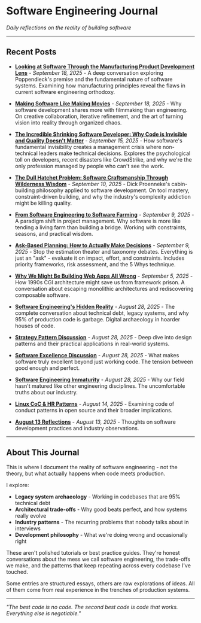 # Software Engineering Journal

*Daily reflections on the reality of building software*

---

## Recent Posts

- [**Looking at Software Through the Manufacturing Product Development Lens**](software-through-manufacturing-lens.md) - *September 18, 2025* - A deep conversation exploring Poppendieck's premise and the fundamental nature of software systems. Examining how manufacturing principles reveal the flaws in current software engineering orthodoxy.

- [**Making Software Like Making Movies**](2025-09-18-making-software-like-making-movies.md) - *September 18, 2025* - Why software development shares more with filmmaking than engineering. On creative collaboration, iterative refinement, and the art of turning vision into reality through organized chaos.

- [**The Incredible Shrinking Software Developer: Why Code is Invisible and Quality Doesn't Matter**](2025-09-15-software-is-invisible.md) - *September 15, 2025* - How software's fundamental invisibility creates a management crisis where non-technical leaders make technical decisions. Explores the psychological toll on developers, recent disasters like CrowdStrike, and why we're the only profession managed by people who can't see the work.

- [**The Dull Hatchet Problem: Software Craftsmanship Through Wilderness Wisdom**](2025-09-10-dull-hatchet.md) - *September 10, 2025* - Dick Proenneke's cabin-building philosophy applied to software development. On tool mastery, constraint-driven building, and why the industry's complexity addiction might be killing quality.

- [**From Software Engineering to Software Farming**](2025-09-09-farming-software-management.md) - *September 9, 2025* - A paradigm shift in project management. Why software is more like tending a living farm than building a bridge. Working with constraints, seasons, and practical wisdom.

- [**Ask-Based Planning: How to Actually Make Decisions**](2025-09-09-ask-based-planning.md) - *September 9, 2025* - Stop the estimation theater and taxonomy debates. Everything is just an "ask" - evaluate it on impact, effort, and constraints. Includes priority frameworks, risk assessment, and the 5 Whys technique.

- [**Why We Might Be Building Web Apps All Wrong**](2025-09-05-cgi-renaissance-blog.md) - *September 5, 2025* - How 1990s CGI architecture might save us from framework prison. A conversation about escaping monolithic architectures and rediscovering composable software.

- [**Software Engineering's Hidden Reality**](2025-08/2025-08-28/software-archaeology-blog.md) - *August 28, 2025* - The complete conversation about technical debt, legacy systems, and why 95% of production code is garbage. Digital archaeology in hoarder houses of code.

- [**Strategy Pattern Discussion**](2025-08/2025-08-28/strategy-pattern-discussion.md) - *August 28, 2025* - Deep dive into design patterns and their practical applications in real-world systems.

- [**Software Excellence Discussion**](2025-08/2025-08-28/software_excellence_discussion.md) - *August 28, 2025* - What makes software truly excellent beyond just working code. The tension between good enough and perfect.

- [**Software Engineering Immaturity**](2025-08/2025-08-28/software_engineering_immaturity.md) - *August 28, 2025* - Why our field hasn't matured like other engineering disciplines. The uncomfortable truths about our industry.

- [**Linux CoC & HR Patterns**](2025-08/2025-08-14-THU-Linux-CoC-HR-Patterns-with-Web-Links.md) - *August 14, 2025* - Examining code of conduct patterns in open source and their broader implications.

- [**August 13 Reflections**](2025-08/2025-08-13-WED.md) - *August 13, 2025* - Thoughts on software development practices and industry observations.

---

## About This Journal

This is where I document the reality of software engineering - not the theory, but what actually happens when code meets production. 

I explore:
- **Legacy system archaeology** - Working in codebases that are 95% technical debt
- **Architectural trade-offs** - Why good beats perfect, and how systems really evolve
- **Industry patterns** - The recurring problems that nobody talks about in interviews
- **Development philosophy** - What we're doing wrong and occasionally right

These aren't polished tutorials or best practice guides. They're honest conversations about the mess we call software engineering, the trade-offs we make, and the patterns that keep repeating across every codebase I've touched.

Some entries are structured essays, others are raw explorations of ideas. All of them come from real experience in the trenches of production systems.

---

*"The best code is no code. The second best code is code that works. Everything else is negotiable."*
